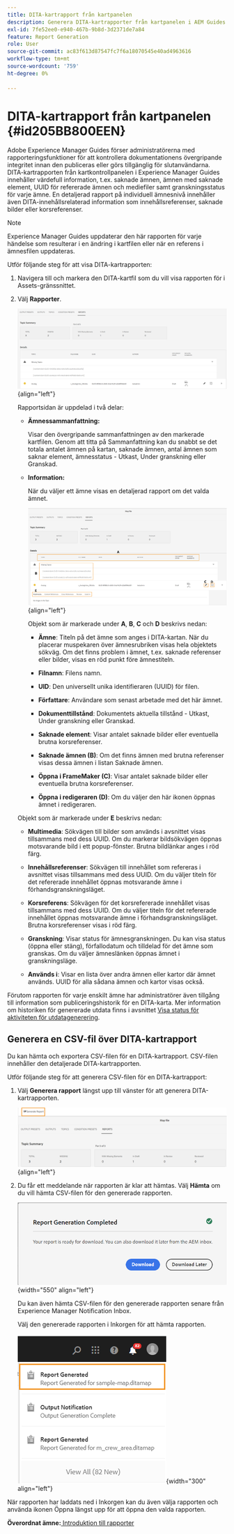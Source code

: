 ```yaml
---
title: DITA-kartrapport från kartpanelen
description: Generera DITA-kartrapporter från kartpanelen i AEM Guides. Lär dig hur du genererar CSV-filen för en DITA-kartrapport.
exl-id: 7fe52ee0-e940-467b-9b8d-3d2371de7a84
feature: Report Generation
role: User
source-git-commit: ac83f613d87547fc7f6a18070545e40ad4963616
workflow-type: tm+mt
source-wordcount: '759'
ht-degree: 0%

---
```


# DITA-kartrapport från kartpanelen {#id205BB800EEN}

Adobe Experience Manager Guides förser administratörerna med rapporteringsfunktioner för att kontrollera dokumentationens övergripande integritet innan den publiceras eller görs tillgänglig för slutanvändarna. DITA-kartrapporten från kartkontrollpanelen i Experience Manager Guides innehåller värdefull information, t.ex. saknade ämnen, ämnen med saknade element, UUID för refererade ämnen och mediefiler samt granskningsstatus för varje ämne. En detaljerad rapport på individuell ämnesnivå innehåller även DITA-innehållsrelaterad information som innehållsreferenser, saknade bilder eller korsreferenser.

>[!NOTE]
>
>Experience Manager Guides uppdaterar den här rapporten för varje händelse som resulterar i en ändring i kartfilen eller när en referens i ämnesfilen uppdateras.

Utför följande steg för att visa DITA-kartrapporten:

1. Navigera till och markera den DITA-kartfil som du vill visa rapporten för i Assets-gränssnittet.

1. Välj **Rapporter**.

   ![](images/reports-page-uuid-new.png){align="left"}

   Rapportsidan är uppdelad i två delar:

   - **Ämnessammanfattning:**

     Visar den övergripande sammanfattningen av den markerade kartfilen. Genom att titta på Sammanfattning kan du snabbt se det totala antalet ämnen på kartan, saknade ämnen, antal ämnen som saknar element, ämnesstatus - Utkast, Under granskning eller Granskad.

   - **Information:**

     När du väljer ett ämne visas en detaljerad rapport om det valda ämnet.

     ![](images/detailed-report-uuid-new.png){align="left"}

     Objekt som är markerade under **A**, **B**, **C** och **D** beskrivs nedan:

      - **Ämne**: Titeln på det ämne som anges i DITA-kartan. När du placerar muspekaren över ämnesrubriken visas hela objektets sökväg. Om det finns problem i ämnet, t.ex. saknade referenser eller bilder, visas en röd punkt före ämnestiteln.

      - **Filnamn**: Filens namn.

      - **UID**: Den universellt unika identifieraren \(UUID\) för filen.

      - **Författare**: Användare som senast arbetade med det här ämnet.

      - **Dokumenttillstånd**: Dokumentets aktuella tillstånd - Utkast, Under granskning eller Granskad.

      - **Saknade element**: Visar antalet saknade bilder eller eventuella brutna korsreferenser.

      - **Saknade ämnen \(B\)**: Om det finns ämnen med brutna referenser visas dessa ämnen i listan Saknade ämnen.

      - **Öppna i FrameMaker \(C\)**: Visar antalet saknade bilder eller eventuella brutna korsreferenser.

      - **Öppna i redigeraren \(D\)**: Om du väljer den här ikonen öppnas ämnet i redigeraren.


   Objekt som är markerade under **E** beskrivs nedan:

   - **Multimedia**: Sökvägen till bilder som används i avsnittet visas tillsammans med dess UUID. Om du markerar bildsökvägen öppnas motsvarande bild i ett popup-fönster. Brutna bildlänkar anges i röd färg.

   - **Innehållsreferenser**: Sökvägen till innehållet som refereras i avsnittet visas tillsammans med dess UUID. Om du väljer titeln för det refererade innehållet öppnas motsvarande ämne i förhandsgranskningsläget.

   - **Korsreferens**: Sökvägen för det korsrefererade innehållet visas tillsammans med dess UUID. Om du väljer titeln för det refererade innehållet öppnas motsvarande ämne i förhandsgranskningsläget. Brutna korsreferenser visas i röd färg.

   - **Granskning**: Visar status för ämnesgranskningen. Du kan visa status \(öppna eller stäng\), förfallodatum och tilldelad för det ämne som granskas. Om du väljer ämneslänken öppnas ämnet i granskningsläge.

   - **Används i**: Visar en lista över andra ämnen eller kartor där ämnet används. UUID för alla sådana ämnen och kartor visas också.

Förutom rapporten för varje enskilt ämne har administratörer även tillgång till information som publiceringshistorik för en DITA-karta. Mer information om historiken för genererade utdata finns i avsnittet [Visa status för aktiviteten för utdatagenerering](generate-output-for-a-dita-map.md#viewing_output_history).

## Generera en CSV-fil över DITA-kartrapport

Du kan hämta och exportera CSV-filen för en DITA-kartrapport. CSV-filen innehåller den detaljerade DITA-kartrapporten.

Utför följande steg för att generera CSV-filen för en DITA-kartrapport:

1. Välj **Generera rapport** längst upp till vänster för att generera DITA-kartrapporten.

   ![](images/generate-DITA-map-report-new.png){align="left"}

1. Du får ett meddelande när rapporten är klar att hämtas. Välj **Hämta** om du vill hämta CSV-filen för den genererade rapporten.

   ![](images/download-report-dialog-new.png){width="550" align="left"}


   Du kan även hämta CSV-filen för den genererade rapporten senare från Experience Manager Notification Inbox.

   Välj den genererade rapporten i Inkorgen för att hämta rapporten.

   ![](images/report-inbox--notification.png){width="300" align="left"}

När rapporten har laddats ned i Inkorgen kan du även välja rapporten och använda ikonen Öppna längst upp för att öppna den valda rapporten.

**Överordnat ämne:**[ Introduktion till rapporter](reports-intro.md)

